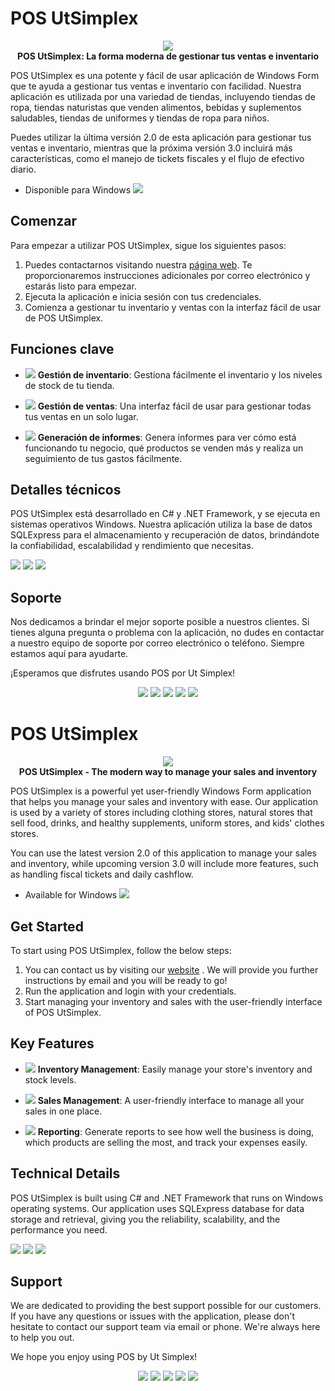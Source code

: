 # POS UtSimplex

<p align="center">
  <img src="https://img.icons8.com/?size=240&id=r5oDueTsU4cn&format=png"/><br>
  <b>POS UtSimplex: La forma moderna de gestionar tus ventas e inventario</b>
</p>

POS UtSimplex es una potente y fácil de usar aplicación de Windows Form que te ayuda a gestionar tus ventas e inventario con facilidad. Nuestra aplicación es utilizada por una variedad de tiendas, incluyendo tiendas de ropa, tiendas naturistas que venden alimentos, bebidas y suplementos saludables, tiendas de uniformes y tiendas de ropa para niños.

Puedes utilizar la última versión 2.0 de esta aplicación para gestionar tus ventas e inventario, mientras que la próxima versión 3.0 incluirá más características, como el manejo de tickets fiscales y el flujo de efectivo diario.

- Disponible para Windows <img src="https://img.icons8.com/?size=24&id=gXoJoyTtYXFg&format=png"/>
## Comenzar

Para empezar a utilizar POS UtSimplex, sigue los siguientes pasos:

1. Puedes contactarnos visitando nuestra <a href="https://www.utsimplex.com">página web</a>. Te proporcionaremos instrucciones adicionales por correo electrónico y estarás listo para empezar.
2. Ejecuta la aplicación e inicia sesión con tus credenciales.
3. Comienza a gestionar tu inventario y ventas con la interfaz fácil de usar de POS UtSimplex.

## Funciones clave

- <img src="https://img.icons8.com/?size=24&id=2WzcWeyaonzX&format=png"/> **Gestión de inventario**: Gestiona fácilmente el inventario y los niveles de stock de tu tienda.

- <img src="https://img.icons8.com/?size=24&id=5IVykdOxrFh9&format=png"/> **Gestión de ventas**: Una interfaz fácil de usar para gestionar todas tus ventas en un solo lugar.

- <img src="https://img.icons8.com/?size=24&id=t2ZF1yC1GA5K&format=png"/> **Generación de informes**: Genera informes para ver cómo está funcionando tu negocio, qué productos se venden más y realiza un seguimiento de tus gastos fácilmente.

## Detalles técnicos

POS UtSimplex está desarrollado en C# y .NET Framework, y se ejecuta en sistemas operativos Windows. Nuestra aplicación utiliza la base de datos SQLExpress para el almacenamiento y recuperación de datos, brindándote la confiabilidad, escalabilidad y rendimiento que necesitas.

<img src="https://img.icons8.com/?size=144&id=ezj3zaVtImPg&format=png"/>   <img src="https://filecr.com/_next/image/?url=https%3A%2F%2Fmedia.imgcdn.org%2Frepo%2F2023%2F03%2Fmicrosoft-sql-server-2019%2Fsql-server-icon.png&w=128&q=75"/> <img src="https://img.icons8.com/?size=144&id=gXoJoyTtYXFg&format=png"/>

## Soporte

Nos dedicamos a brindar el mejor soporte posible a nuestros clientes. Si tienes alguna pregunta o problema con la aplicación, no dudes en contactar a nuestro equipo de soporte por correo electrónico o teléfono. Siempre estamos aquí para ayudarte.

¡Esperamos que disfrutes usando POS por Ut Simplex!

<p align="center">
  <img src="https://img.icons8.com/?size=24&id=8ggStxqyboK5&format=png"/>  <img src="https://img.icons8.com/?size=24&id=8ggStxqyboK5&format=png"/>  <img src="https://img.icons8.com/?size=24&id=8ggStxqyboK5&format=png"/> <img src="https://img.icons8.com/?size=24&id=8ggStxqyboK5&format=png"/> <img src="https://img.icons8.com/?size=24&id=8ggStxqyboK5&format=png"/>


# POS UtSimplex  
    
<p align="center">
  <img src="https://img.icons8.com/?size=240&id=r5oDueTsU4cn&format=png"/><br>
  <b>POS UtSimplex - The modern way to manage your sales and inventory</b>
</p>

POS UtSimplex is a powerful yet user-friendly Windows Form application that helps you manage your sales and inventory with ease. Our application is used by a variety of stores including clothing stores, natural stores that sell food, drinks, and healthy supplements, uniform stores, and kids' clothes stores.

You can use the latest version 2.0 of this application to manage your sales and inventory, while upcoming version 3.0 will include more features, such as handling fiscal tickets and daily cashflow. 

- Available for Windows <img src="https://img.icons8.com/?size=24&id=gXoJoyTtYXFg&format=png"/>
## Get Started

To start using POS UtSimplex, follow the below steps:

1. You can contact us by visiting our <a href="https://www.utsimplex.com">website</a> . We will provide you further instructions by email and you will be ready to go!
2. Run the application and login with your credentials.
3. Start managing your inventory and sales with the user-friendly interface of POS UtSimplex.

## Key Features

- <img src="https://img.icons8.com/?size=24&id=2WzcWeyaonzX&format=png"/> **Inventory Management**: Easily manage your store's inventory and stock levels. 

- <img src="https://img.icons8.com/?size=24&id=5IVykdOxrFh9&format=png"/> **Sales Management**: A user-friendly interface to manage all your sales in one place.

- <img src="https://img.icons8.com/?size=24&id=t2ZF1yC1GA5K&format=png"/> **Reporting**: Generate reports to see how well the business is doing, which products are selling the most, and track your expenses easily.

## Technical Details

POS UtSimplex is built using C# and .NET Framework that runs on Windows operating systems. Our application uses SQLExpress database for data storage and retrieval, giving you the reliability, scalability, and the performance you need.

<img src="https://img.icons8.com/?size=144&id=ezj3zaVtImPg&format=png"/>   <img src="https://filecr.com/_next/image/?url=https%3A%2F%2Fmedia.imgcdn.org%2Frepo%2F2023%2F03%2Fmicrosoft-sql-server-2019%2Fsql-server-icon.png&w=128&q=75"/> <img src="https://img.icons8.com/?size=144&id=gXoJoyTtYXFg&format=png"/>

## Support

We are dedicated to providing the best support possible for our customers. If you have any questions or issues with the application, please don't hesitate to contact our support team via email or phone. We're always here to help you out.

We hope you enjoy using POS by Ut Simplex! 

<p align="center">
  <img src="https://img.icons8.com/?size=24&id=8ggStxqyboK5&format=png"/>  <img src="https://img.icons8.com/?size=24&id=8ggStxqyboK5&format=png"/>  <img src="https://img.icons8.com/?size=24&id=8ggStxqyboK5&format=png"/>  <img src="https://img.icons8.com/?size=24&id=8ggStxqyboK5&format=png"/>  <img src="https://img.icons8.com/?size=24&id=8ggStxqyboK5&format=png"/>
</p>


